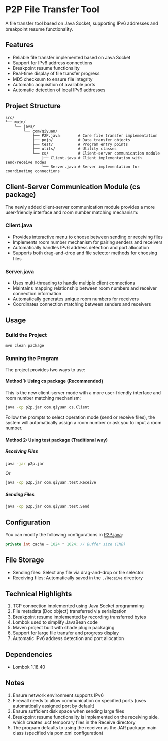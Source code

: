 # P2P File Transfer Tool

A file transfer tool based on Java Socket, supporting IPv6 addresses and breakpoint resume functionality.

## Features

- Reliable file transfer implemented based on Java Socket
- Support for IPv6 address connections
- Breakpoint resume functionality
- Real-time display of file transfer progress
- MD5 checksum to ensure file integrity
- Automatic acquisition of available ports
- Automatic detection of local IPv6 addresses

## Project Structure

```
src/
└── main/
    └── java/
        └── com/qiyuan/
            ├── P2P.java        # Core file transfer implementation
            ├── pojo/           # Data transfer objects
            ├── test/           # Program entry points
            ├── utils/          # Utility classes
            └── cs/             # Client-server communication module
                ├── Client.java # Client implementation with send/receive modes
                └── Server.java # Server implementation for coordinating connections
```

## Client-Server Communication Module (cs package)

The newly added client-server communication module provides a more user-friendly interface and room number matching mechanism:

### Client.java
- Provides interactive menu to choose between sending or receiving files
- Implements room number mechanism for pairing senders and receivers
- Automatically handles IPv6 address detection and port allocation
- Supports both drag-and-drop and file selector methods for choosing files

### Server.java
- Uses multi-threading to handle multiple client connections
- Maintains mapping relationship between room numbers and receiver connection information
- Automatically generates unique room numbers for receivers
- Coordinates connection matching between senders and receivers

## Usage

### Build the Project

```bash
mvn clean package
```

### Running the Program

The project provides two ways to use:

#### Method 1: Using cs package (Recommended)

This is the new client-server mode with a more user-friendly interface and room number matching mechanism:

```bash
java -cp p2p.jar com.qiyuan.cs.Client
```

Follow the prompts to select operation mode (send or receive files), the system will automatically assign a room number or ask you to input a room number.

#### Method 2: Using test package (Traditional way)

##### Receiving Files

```bash
java -jar p2p.jar
```

Or

```bash
java -cp p2p.jar com.qiyuan.test.Receive
```

##### Sending Files

```bash
java -cp p2p.jar com.qiyuan.test.Send
```

## Configuration

You can modify the following configurations in [P2P.java](src/main/java/com/qiyuan/P2P.java):

```java
private int cache = 1024 * 1024; // Buffer size (1MB)
```

## File Storage

- Sending files: Select any file via drag-and-drop or file selector
- Receiving files: Automatically saved in the `./Receive` directory

## Technical Highlights

1. TCP connection implemented using Java Socket programming
2. File metadata (Doc object) transferred via serialization
3. Breakpoint resume implemented by recording transferred bytes
4. Lombok used to simplify JavaBean code
5. Maven project built with shade plugin packaging
6. Support for large file transfer and progress display
7. Automatic IPv6 address detection and port allocation

## Dependencies

- Lombok 1.18.40

## Notes

1. Ensure network environment supports IPv6
2. Firewall needs to allow communication on specified ports (uses automatically assigned port by default)
3. Ensure sufficient disk space when sending large files
4. Breakpoint resume functionality is implemented on the receiving side, which creates .ucf temporary files in the Receive directory
5. The program defaults to using the receiver as the JAR package main class (specified via pom.xml configuration)